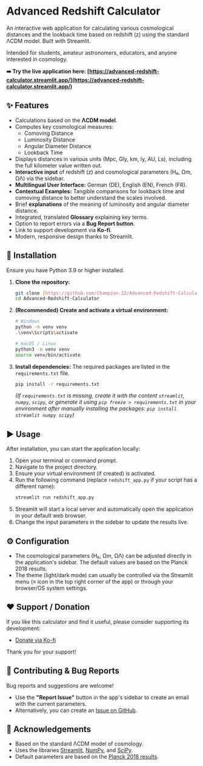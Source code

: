 # Advanced Redshift Calculator

An interactive web application for calculating various cosmological distances and the lookback time based on redshift (z) using the standard ΛCDM model. Built with Streamlit.

Intended for students, amateur astronomers, educators, and anyone interested in cosmology.

**➡️ Try the live application here: [https://advanced-redshift-calculator.streamlit.app/](https://advanced-redshift-calculator.streamlit.app/)**

## ✨ Features

* Calculations based on the **ΛCDM model**.
* Computes key cosmological measures:
    * Comoving Distance
    * Luminosity Distance
    * Angular Diameter Distance
    * Lookback Time
* Displays distances in various units (Mpc, Gly, km, ly, AU, Ls), including the full kilometer value written out.
* **Interactive input** of redshift (z) and cosmological parameters (H₀, Ωm, ΩΛ) via the sidebar.
* **Multilingual User Interface:** German (DE), English (EN), French (FR).
* **Contextual Examples:** Tangible comparisons for lookback time and comoving distance to better understand the scales involved.
* Brief **explanations** of the meaning of luminosity and angular diameter distance.
* Integrated, translated **Glossary** explaining key terms.
* Option to report errors via a **Bug Report button**.
* Link to support development via **Ko-fi**.
* Modern, responsive design thanks to Streamlit.

## 🚀 Installation

Ensure you have Python 3.9 or higher installed.

1.  **Clone the repository:**
    ```bash
    git clone [https://github.com/Champion-22/Advanced-Redshift-Calculator.git](https://github.com/Champion-22/Advanced-Redshift-Calculator.git)
    cd Advanced-Redshift-Calculator
    ```

2.  **(Recommended) Create and activate a virtual environment:**
    ```bash
    # Windows
    python -m venv venv
    .\venv\Scripts\activate

    # macOS / Linux
    python3 -m venv venv
    source venv/bin/activate
    ```

3.  **Install dependencies:**
    The required packages are listed in the `requirements.txt` file.
    ```bash
    pip install -r requirements.txt
    ```
    *(If `requirements.txt` is missing, create it with the content `streamlit`, `numpy`, `scipy`, or generate it using `pip freeze > requirements.txt` in your environment after manually installing the packages: `pip install streamlit numpy scipy`)*

## ▶️ Usage

After installation, you can start the application locally:

1.  Open your terminal or command prompt.
2.  Navigate to the project directory.
3.  Ensure your virtual environment (if created) is activated.
4.  Run the following command (replace `redshift_app.py` if your script has a different name):
    ```bash
    streamlit run redshift_app.py
    ```
5.  Streamlit will start a local server and automatically open the application in your default web browser.
6.  Change the input parameters in the sidebar to update the results live.

## ⚙️ Configuration

* The cosmological parameters (H₀, Ωm, ΩΛ) can be adjusted directly in the application's sidebar. The default values are based on the Planck 2018 results.
* The theme (light/dark mode) can usually be controlled via the Streamlit menu (≡ icon in the top right corner of the app) or through your browser/OS system settings.

## ❤️ Support / Donation

If you like this calculator and find it useful, please consider supporting its development:

* [Donate via Ko-fi](https://ko-fi.com/advanceddsofinder)

Thank you for your support!

## 🤝 Contributing & Bug Reports

Bug reports and suggestions are welcome!

* Use the **"Report Issue"** button in the app's sidebar to create an email with the current parameters.
* Alternatively, you can create an [Issue on GitHub](https://github.com/Champion-22/Advanced-Redshift-Calculator/issues).

## 🙏 Acknowledgements

* Based on the standard ΛCDM model of cosmology.
* Uses the libraries [Streamlit](https://streamlit.io/), [NumPy](https://numpy.org/), and [SciPy](https://scipy.org/).
* Default parameters are based on the [Planck 2018 results](https://www.cosmos.esa.int/web/planck/publications).

